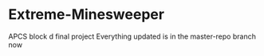 # Extreme-Minesweeper
APCS block d final project
Everything updated is in the master-repo branch now
